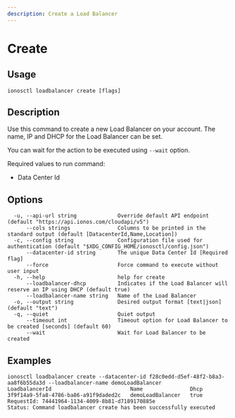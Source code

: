 ```yaml
---
description: Create a Load Balancer
---
```


# Create

## Usage

```text
ionosctl loadbalancer create [flags]
```

## Description

Use this command to create a new Load Balancer on your account. The name, IP and DHCP for the Load Balancer can be set.

You can wait for the action to be executed using `--wait` option.

Required values to run command:

* Data Center Id

## Options

```text
  -u, --api-url string             Override default API endpoint (default "https://api.ionos.com/cloudapi/v5")
      --cols strings               Columns to be printed in the standard output (default [DatacenterId,Name,Location])
  -c, --config string              Configuration file used for authentication (default "$XDG_CONFIG_HOME/ionosctl/config.json")
      --datacenter-id string       The unique Data Center Id [Required flag]
      --force                      Force command to execute without user input
  -h, --help                       help for create
      --loadbalancer-dhcp          Indicates if the Load Balancer will reserve an IP using DHCP (default true)
      --loadbalancer-name string   Name of the Load Balancer
  -o, --output string              Desired output format [text|json] (default "text")
  -q, --quiet                      Quiet output
      --timeout int                Timeout option for Load Balancer to be created [seconds] (default 60)
      --wait                       Wait for Load Balancer to be created
```

## Examples

```text
ionosctl loadbalancer create --datacenter-id f28c0edd-d5ef-48f2-b8a3-aa8f6b55da3d --loadbalancer-name demoLoadBalancer
LoadbalancerId                         Name               Dhcp
3f9f14a9-5fa8-4786-ba86-a91f9daded2c   demoLoadBalancer   true
RequestId: 74441964-1134-4009-8b81-d7189170885e
Status: Command loadbalancer create has been successfully executed
```

